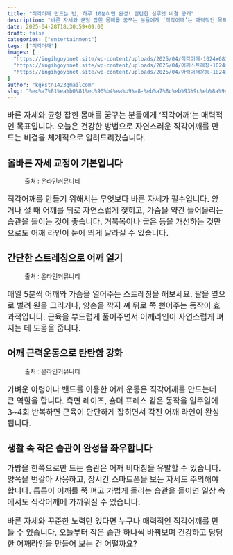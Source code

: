 ```yaml
---
title: "직각어깨 만드는 법, 하루 10분이면 완성! 탄탄한 실루엣 비결 공개"
description: "바른 자세와 균형 잡힌 몸매를 꿈꾸는 분들에게 ‘직각어깨’는 매력적인 목표입니다. 오늘은 건강한 방법으로 자연스러운 직각어깨를 만드는 비결을 체계적으로 알려드리겠습니다."
date: 2025-04-28T18:30:59+09:00
draft: false
categories: ["entertainment"]
tags: ["직각어깨"]
images: [
  "https://ingihgoyonet.site/wp-content/uploads/2025/04/직각어깨-1024x683.png"
  "https://ingihgoyonet.site/wp-content/uploads/2025/04/어깨스트레칭-1024x683.png"
  "https://ingihgoyonet.site/wp-content/uploads/2025/04/아령어깨운동-1024x683.png"
]
author: "kgkstn1423gmailcom"
slug: "%ec%a7%81%ea%b0%81%ec%96%b4%ea%b9%a8-%eb%a7%8c%eb%93%9c%eb%8a%94-%eb%b2%95-%ed%95%98%eb%a3%a8-10%eb%b6%84%ec%9d%b4%eb%a9%b4-%ec%99%84%ec%84%b1-%ed%83%84%ed%83%84%ed%95%9c-%ec%8b%a4%eb%a3%a8%ec%97%a3"
---
```


<p style="font-size:18px">바른 자세와 균형 잡힌 몸매를 꿈꾸는 분들에게 ‘직각어깨’는 매력적인 목표입니다. 오늘은 건강한 방법으로 자연스러운 직각어깨를 만드는 비결을 체계적으로 알려드리겠습니다.</p> <h2 >올바른 자세 교정이 기본입니다</h2> <figure ><img src="https://ingihgoyonet.site/wp-content/uploads/2025/04/직각어깨-1024x683.png" alt="" style="aspect-ratio:16/9;object-fit:cover"/><figcaption >출처 : 온라인커뮤니티</figcaption></figure> <p style="font-size:18px">직각어깨를 만들기 위해서는 무엇보다 바른 자세가 필수입니다. 앉거나 설 때 어깨를 뒤로 자연스럽게 젖히고, 가슴을 약간 들어올리는 습관을 들이는 것이 좋습니다. 거북목이나 굽은 등을 개선하는 것만으로도 어깨 라인이 눈에 띄게 달라질 수 있습니다.</p> <h2 >간단한 스트레칭으로 어깨 열기</h2> <figure ><img src="https://ingihgoyonet.site/wp-content/uploads/2025/04/어깨스트레칭-1024x683.png" alt="" style="aspect-ratio:16/9;object-fit:cover"/><figcaption >출처 : 온라인커뮤니티</figcaption></figure> <p style="font-size:18px">매일 5분씩 어깨와 가슴을 열어주는 스트레칭을 해보세요. 팔을 옆으로 벌려 원을 그리거나, 양손을 깍지 껴 뒤로 쭉 뻗어주는 동작이 효과적입니다. 근육을 부드럽게 풀어주면서 어깨라인이 자연스럽게 펴지는 데 도움을 줍니다.</p> <h2 >어깨 근력운동으로 탄탄함 강화</h2> <figure ><img src="https://ingihgoyonet.site/wp-content/uploads/2025/04/아령어깨운동-1024x683.png" alt="" style="aspect-ratio:16/9;object-fit:cover"/><figcaption >출처 : 온라인커뮤니티</figcaption></figure> <p style="font-size:18px">가벼운 아령이나 밴드를 이용한 어깨 운동은 직각어깨를 만드는데 큰 역할을 합니다. 측면 레이즈, 숄더 프레스 같은 동작을 일주일에 3~4회 반복하면 근육이 단단하게 잡히면서 각진 어깨 라인이 완성됩니다.</p> <h2 >생활 속 작은 습관이 완성을 좌우합니다</h2> <p style="font-size:18px">가방을 한쪽으로만 드는 습관은 어깨 비대칭을 유발할 수 있습니다. 양쪽을 번갈아 사용하고, 장시간 스마트폰을 보는 자세도 주의해야 합니다. 틈틈이 어깨를 쭉 펴고 가볍게 돌리는 습관을 들이면 일상 속에서도 직각어깨에 가까워질 수 있습니다.</p> <p style="font-size:18px">바른 자세와 꾸준한 노력만 있다면 누구나 매력적인 직각어깨를 만들 수 있습니다. 오늘부터 작은 습관 하나씩 바꿔보며 건강하고 당당한 어깨라인을 만들어 보는 건 어떨까요?</p>